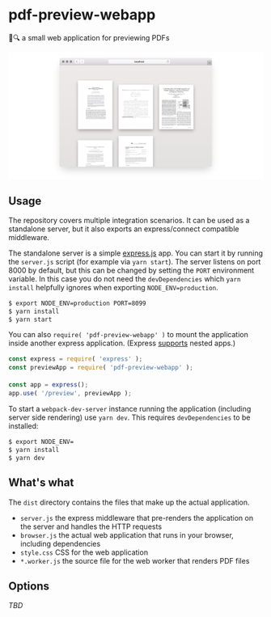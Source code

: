# pdf-preview-webapp

📄🔍 a small web application for previewing PDFs

[![early screenshot](docs/screenshot.png)](docs/screenshot.jpg)

## Usage

The repository covers multiple integration scenarios. It can be used as a standalone server, but it also exports an express/connect compatible middleware.

The standalone server is a simple [express.js][express] app. You can start it by running the `server.js` script (for example via `yarn start`).
The server listens on port 8000 by default, but this can be changed by setting the `PORT` environment variable.
In this case you do not need the `devDependencies` which `yarn install` helpfully ignores when exporting `NODE_ENV=production`.

```console
$ export NODE_ENV=production PORT=8099
$ yarn install
$ yarn start
```

You can also `require( 'pdf-preview-webapp' )` to mount the application inside another express application. (Express [supports](http://expressjs.com/en/4x/api.html#app.use) nested apps.)

```js
const express = require( 'express' );
const previewApp = require( 'pdf-preview-webapp' );

const app = express();
app.use( '/preview', previewApp );
```

To start a `webpack-dev-server` instance running the application (including server side rendering) use `yarn dev`. This requires `devDependencies` to be installed:

```console
$ export NODE_ENV=
$ yarn install
$ yarn dev
```

## What's what

The `dist` directory contains the files that make up the actual application.

- `server.js` the express middleware that pre-renders the application on the server and handles the HTTP requests
- `browser.js` the actual web application that runs in your browser, including dependencies
- `style.css` CSS for the web application
- `*.worker.js` the source file for the web worker that renders PDF files

## Options

_TBD_


[express]: http://expressjs.com
[webpack]: https://webpack.js.org

